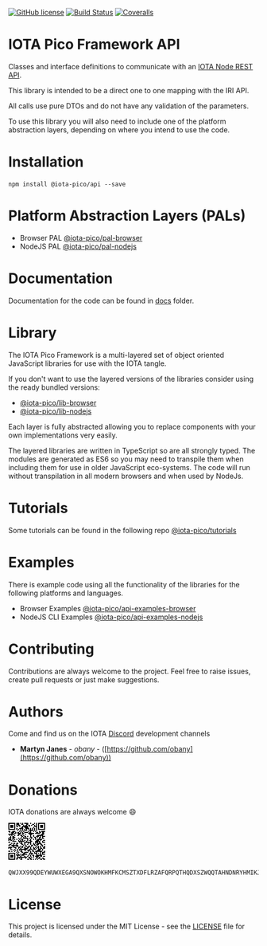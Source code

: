 [![GitHub license](https://img.shields.io/badge/license-MIT-blue.svg)](https://raw.githubusercontent.com/iota-pico/api/master/LICENSE) [![Build Status](https://travis-ci.org/iota-pico/api.svg?branch=master)](https://travis-ci.org/iota-pico/api) 
[![Coveralls](https://img.shields.io/coveralls/iota-pico/api.svg)](https://coveralls.io/github/iota-pico/api)

# IOTA Pico Framework API

Classes and interface definitions to communicate with an [IOTA Node REST API](https://iota.readme.io/reference).

This library is intended to be a direct one to one mapping with the IRI API.

All calls use pure DTOs and do not have any validation of the parameters.

To use this library you will also need to include one of the platform abstraction layers, depending on where you intend to use the code.

# Installation

```shell
npm install @iota-pico/api --save
```

# Platform Abstraction Layers (PALs)

* Browser PAL [@iota-pico/pal-browser](https://github.com/iota-pico/pal-browser)
* NodeJS PAL [@iota-pico/pal-nodejs](https://github.com/iota-pico/pal-nodejs)

# Documentation

Documentation for the code can be found in [docs](https://github.com/iota-pico/api/blob/master/docs/README.md) folder.

# Library

The IOTA Pico Framework is a multi-layered set of object oriented JavaScript libraries for use with the IOTA tangle.

If you don't want to use the layered versions of the libraries consider using the ready bundled versions:

* [@iota-pico/lib-browser](https://github.com/iota-pico/lib-browser)
* [@iota-pico/lib-nodejs](https://github.com/iota-pico/lib-nodejs)

Each layer is fully abstracted allowing you to replace components with your own implementations very easily.

The layered libraries are written in TypeScript so are all strongly typed. The modules are generated as ES6 so you may need to transpile them when including them for use in older JavaScript eco-systems. The code will run without transpilation in all modern browsers and when used by NodeJs.

# Tutorials

Some tutorials can be found in the following repo [@iota-pico/tutorials](https://github.com/iota-pico/tutorials)

# Examples

There is example code using all the functionality of the libraries for the following platforms and languages.

* Browser Examples [@iota-pico/api-examples-browser](https://github.com/iota-pico/api-examples-browser)
* NodeJS CLI Examples [@iota-pico/api-examples-nodejs](https://github.com/iota-pico/api-examples-nodejs)

# Contributing

Contributions are always welcome to the project. Feel free to raise issues, create pull requests or just make suggestions.

# Authors

Come and find us on the IOTA [Discord](https://discordapp.com/invite/fNGZXvh) development channels

* **Martyn Janes** - *obany* - ([https://github.com/obany](https://github.com/obany))

# Donations

IOTA donations are always welcome :smile:

![QR Code for Trinity](https://raw.githubusercontent.com/iota-pico/api/master/donation.png)

```shell
QWJXX99QDEYWUWXEGA9QXSNOWOKHMFKCMSZTXDFLRZAFQRPQTHQDXSZWQQTAHNDNRYHMIKJYWQLKTFHBWSAOJDHAMB
```

# License

This project is licensed under the MIT License - see the [LICENSE](https://github.com/iota-pico/api/blob/master/LICENSE) file for details.

